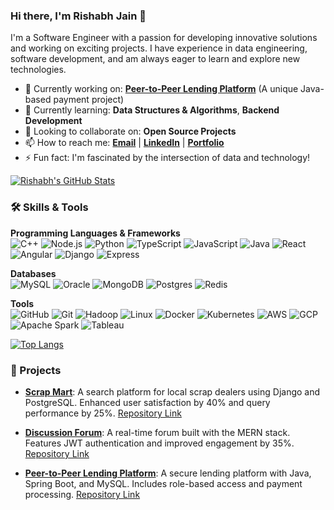 ### Hi there, I'm Rishabh Jain 👋

I'm a Software Engineer with a passion for developing innovative solutions and working on exciting projects. I have experience in data engineering, software development, and am always eager to learn and explore new technologies.

- 🔭 Currently working on: **[Peer-to-Peer Lending Platform](#)** (A unique Java-based payment project)
- 🌱 Currently learning: **Data Structures & Algorithms**, **Backend Development**
- 👯 Looking to collaborate on: **Open Source Projects**
- 📫 How to reach me: **[Email](mailto:rishabh201224@gmail.com)** | **[LinkedIn](https://www.linkedin.com/in/rishabh-jain20122/)** | **[Portfolio](https://rishabhjain1712.github.io/Portfolio/)**
- ⚡ Fun fact: I'm fascinated by the intersection of data and technology!

[![Rishabh's GitHub Stats](https://github-readme-stats.vercel.app/api?username=rishabhjain1712&show_icons=true&theme=radical)](https://github.com/rishabhjain1712)


### 🛠️ Skills & Tools
**Programming Languages & Frameworks**  
![C++](https://img.shields.io/badge/-C++-00599C?logo=cplusplus&logoColor=white)
![Node.js](https://img.shields.io/badge/-Node.js-339933?logo=node.js&logoColor=white)
![Python](https://img.shields.io/badge/-Python-3776AB?logo=python&logoColor=white)
![TypeScript](https://img.shields.io/badge/-TypeScript-3178C6?logo=typescript&logoColor=white)
![JavaScript](https://img.shields.io/badge/-JavaScript-F7DF1E?logo=javascript&logoColor=white)
![Java](https://img.shields.io/badge/-Java-007396?logo=java&logoColor=white)
![React](https://img.shields.io/badge/-React-61DAFB?logo=react&logoColor=white)
![Angular](https://img.shields.io/badge/-Angular-E23237?logo=angular&logoColor=white)
![Django](https://img.shields.io/badge/-Django-092D1F?logo=django&logoColor=white)
![Express](https://img.shields.io/badge/-Express-000000?logo=express&logoColor=white)

**Databases**  
![MySQL](https://img.shields.io/badge/-MySQL-4479A1?logo=mysql&logoColor=white)
![Oracle](https://img.shields.io/badge/-Oracle-F80000?logo=oracle&logoColor=white)
![MongoDB](https://img.shields.io/badge/-MongoDB-47A248?logo=mongodb&logoColor=white)
![Postgres](https://img.shields.io/badge/-Postgres-336791?logo=postgresql&logoColor=white)
![Redis](https://img.shields.io/badge/-Redis-DC382D?logo=redis&logoColor=white)

**Tools**  
![GitHub](https://img.shields.io/badge/-GitHub-181717?logo=github&logoColor=white)
![Git](https://img.shields.io/badge/-Git-F05032?logo=git&logoColor=white)
![Hadoop](https://img.shields.io/badge/-Hadoop-66CCF0?logo=apachehadoop&logoColor=white)
![Linux](https://img.shields.io/badge/-Linux-FCC624?logo=linux&logoColor=white)
![Docker](https://img.shields.io/badge/-Docker-2496ED?logo=docker&logoColor=white)
![Kubernetes](https://img.shields.io/badge/-Kubernetes-326CE5?logo=kubernetes&logoColor=white)
![AWS](https://img.shields.io/badge/-AWS-232F3E?logo=amazonaws&logoColor=white)
![GCP](https://img.shields.io/badge/-GCP-4285F4?logo=google-cloud&logoColor=white)
![Apache Spark](https://img.shields.io/badge/-Apache%20Spark-E25A1C?logo=apache-spark&logoColor=white)
![Tableau](https://img.shields.io/badge/-Tableau-E97627?logo=tableau&logoColor=white)

[![Top Langs](https://github-readme-stats.vercel.app/api/top-langs/?username=rishabhjain1712&layout=compact)](https://github.com/rishabhjain1712)

### 🚀 Projects

- **[Scrap Mart](#)**: A search platform for local scrap dealers using Django and PostgreSQL. Enhanced user satisfaction by 40% and query performance by 25%. [Repository Link](https://github.com/rishabhjain1712/scrapmart)

- **[Discussion Forum](#)**: A real-time forum built with the MERN stack. Features JWT authentication and improved engagement by 35%. [Repository Link](https://github.com/rishabhjain1712/Discussion-Forum)

- **[Peer-to-Peer Lending Platform](#)**: A secure lending platform with Java, Spring Boot, and MySQL. Includes role-based access and payment processing. [Repository Link](https://github.com/rishabhjain1712/p2p-lending-platform)

